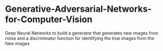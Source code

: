 # Generative-Adversarial-Networks-for-Computer-Vision
Deep Neural Networks to build a generator that generates new images from noise and a discriminator function for identifying the true images from the fake images
